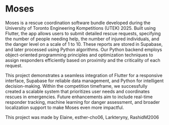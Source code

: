 # Moses

Moses is a rescue coordination software bundle developed during the University of Toronto Engineering Kompetitions (UTEK) 2025. Built using Flutter, the app allows users to submit detailed rescue requests, specifying the number of people needing help, the number of injured individuals, and the danger level on a scale of 1 to 10. These reports are stored in Supabase, and later processed using Python algorithms. Our Python backend employs object-oriented programming principles and optimization techniques to assign responders efficiently based on proximity and the criticality of each request.

This project demonstrates a seamless integration of Flutter for a responsive interface, Supabase for reliable data management, and Python for intelligent decision-making. Within the competition timeframe, we successfully created a scalable system that prioritizes user needs and coordinates rescues in emergencies. Future enhancements aim to include real-time responder tracking, machine learning for danger assessment, and broader localization support to make Moses even more impactful.

This project was made by Elaine, esther-cho06, Larkteryny, RashidM2006
